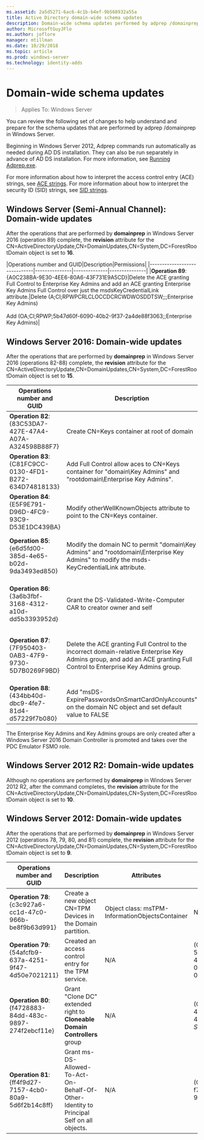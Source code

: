 ```yaml
---
ms.assetid: 2a5d5271-6ac6-4c1b-b4ef-9b568932a55a
title: Active Directory domain-wide schema updates
description: Domain-wide schema updates performed by adprep /domainprep when promoting a Domain Controller
author: MicrosoftGuyJFlo
ms.author: joflore
manager: mtillman
ms.date: 10/29/2018
ms.topic: article
ms.prod: windows-server
ms.technology: identity-adds
---
```

# Domain-wide schema updates

>Applies To: Windows Server

You can review the following set of changes to help understand and prepare for the schema updates that are performed by adprep /domainprep in Windows Server.

Beginning in Windows Server 2012, Adprep commands run automatically as needed during AD DS installation. They can also be run separately in advance of AD DS installation. For more information, see [Running Adprep.exe](/previous-versions/windows/it-pro/windows-server-2008-R2-and-2008/dd464018(v=ws.10)).

For more information about how to interpret the access control entry (ACE) strings, see [ACE strings](/windows/win32/secauthz/ace-strings). For more information about how to interpret the security ID (SID) strings, see [SID strings](/windows/win32/secauthz/sid-strings).

## Windows Server (Semi-Annual Channel): Domain-wide updates

After the operations that are performed by **domainprep** in Windows Server 2016 (operation 89) complete, the **revision** attribute for the CN=ActiveDirectoryUpdate,CN=DomainUpdates,CN=System,DC=ForestRootDomain object is set to **16**.

|Operations number and GUID|Description|Permissions|
|------------------------------|---------------|--------------|---------------|
|**Operation 89**: {A0C238BA-9E30-4EE6-80A6-43F731E9A5CD}|Delete the ACE granting Full Control to Enterprise Key Admins and add an ACE granting Enterprise Key Admins Full Control over just the msdsKeyCredentialLink attribute.|Delete (A;CI;RPWPCRLCLOCCDCRCWDWOSDDTSW;;;Enterprise Key Admins) <br /> <br />Add (OA;CI;RPWP;5b47d60f-6090-40b2-9f37-2a4de88f3063;;Enterprise Key Admins)|

## Windows Server 2016: Domain-wide updates

After the operations that are performed by **domainprep** in Windows Server 2016 (operations 82-88) complete, the **revision** attribute for the CN=ActiveDirectoryUpdate,CN=DomainUpdates,CN=System,DC=ForestRootDomain object is set to **15**.

|Operations number and GUID|Description|Attributes|Permissions|
|------------------------------|---------------|--------------|---------------|
|**Operation 82**: {83C53DA7-427E-47A4-A07A-A324598B88F7}|Create CN=Keys container at root of domain|- objectClass: container<br />- description: Default container for key credential objects<br />- ShowInAdvancedViewOnly: TRUE|(A;CI;RPWPCRLCLOCCDCRCWDWOSDDTSW;;;EA)<br />(A;CI;RPWPCRLCLOCCDCRCWDWOSDDTSW;;;DA)<br />(A;CI;RPWPCRLCLOCCDCRCWDWOSDDTSW;;;SY)<br />(A;CI;RPWPCRLCLOCCDCRCWDWOSDDTSW;;;DD)<br />(A;CI;RPWPCRLCLOCCDCRCWDWOSDDTSW;;;ED)|
|**Operation 83**: {C81FC9CC-0130-4FD1-B272-634D74818133}|Add Full Control allow aces to CN=Keys container for "domain\Key Admins" and "rootdomain\Enterprise Key Admins".|N/A|(A;CI;RPWPCRLCLOCCDCRCWDWOSDDTSW;;;Key Admins)<br />(A;CI;RPWPCRLCLOCCDCRCWDWOSDDTSW;;;Enterprise Key Admins)|
|**Operation 84**: {E5F9E791-D96D-4FC9-93C9-D53E1DC439BA}|Modify otherWellKnownObjects attribute to point to the CN=Keys container.|- otherWellKnownObjects: B:32:683A24E2E8164BD3AF86AC3C2CF3F981:CN=Keys,%ws|N/A|
|**Operation 85**: {e6d5fd00-385d-4e65-b02d-9da3493ed850}|Modify the domain NC to permit "domain\Key Admins" and "rootdomain\Enterprise Key Admins" to modify the msds-KeyCredentialLink attribute. |N/A|(OA;CI;RPWP;5b47d60f-6090-40b2-9f37-2a4de88f3063;;Key Admins)<br />(OA;CI;RPWP;5b47d60f-6090-40b2-9f37-2a4de88f3063;;Enterprise Key Admins in root domain, but in non-root domains resulted in a bogus domain-relative ACE with a non-resolvable -527 SID)|
|**Operation 86**: {3a6b3fbf-3168-4312-a10d-dd5b3393952d}|Grant the DS-Validated-Write-Computer CAR to creator owner and self|N/A|(OA;CIIO;SW;9b026da6-0d3c-465c-8bee-5199d7165cba;bf967a86-0de6-11d0-a285-00aa003049e2;PS)<br />(OA;CIIO;SW;9b026da6-0d3c-465c-8bee-5199d7165cba;bf967a86-0de6-11d0-a285-00aa003049e2;CO)|
|**Operation 87**: {7F950403-0AB3-47F9-9730-5D7B0269F9BD}|Delete the ACE granting Full Control to the incorrect domain-relative Enterprise Key Admins group, and add an ACE granting Full Control to Enterprise Key Admins group. |N/A|Delete (A;CI;RPWPCRLCLOCCDCRCWDWOSDDTSW;;;Enterprise Key Admins)<br /> <br />Add (A;CI;RPWPCRLCLOCCDCRCWDWOSDDTSW;;;Enterprise Key Admins)|
|**Operation 88**: {434bb40d-dbc9-4fe7-81d4-d57229f7b080}|Add "msDS-ExpirePasswordsOnSmartCardOnlyAccounts" on the domain NC object and set default value to FALSE|N/A|N/A|

The Enterprise Key Admins and Key Admins groups are only created after a Windows Server 2016 Domain Controller is promoted and takes over the PDC Emulator FSMO role.

## Windows Server 2012 R2: Domain-wide updates

Although no operations are performed by **domainprep** in Windows Server 2012 R2, after the command completes, the **revision** attribute for the CN=ActiveDirectoryUpdate,CN=DomainUpdates,CN=System,DC=ForestRootDomain object is set to **10**.

## Windows Server 2012: Domain-wide updates

After the operations that are performed by **domainprep** in Windows Server 2012 (operations 78, 79, 80, and 81) complete, the **revision** attribute for the CN=ActiveDirectoryUpdate,CN=DomainUpdates,CN=System,DC=ForestRootDomain object is set to **9**.

|Operations number and GUID|Description|Attributes|Permissions|
|------------------------------|---------------|--------------|---------------|
|**Operation 78**: {c3c927a6-cc1d-47c0-966b-be8f9b63d991}|Create a new object CN=TPM Devices in the Domain partition.|Object class: msTPM-InformationObjectsContainer|N/A|
|**Operation 79**: {54afcfb9-637a-4251-9f47-4d50e7021211}|Created an access control entry for the TPM service.|N/A|(OA;CIIO;WP;ea1b7b93-5e48-46d5-bc6c-4df4fda78a35;bf967a86-0de6-11d0-a285-00aa003049e2;PS)|
|**Operation 80**: {f4728883-84dd-483c-9897-274f2ebcf11e}|Grant "Clone DC" extended right to **Cloneable Domain Controllers** group|N/A|(OA;;CR;3e0f7e18-2c7a-4c10-ba82-4d926db99a3e;;*domain SID*-522)|
|**Operation 81**: {ff4f9d27-7157-4cb0-80a9-5d6f2b14c8ff}|Grant ms-DS-Allowed-To-Act-On-Behalf-Of-Other-Identity to Principal Self on all objects.|N/A|(OA;CIOI;RPWP;3f78c3e5-f79a-46bd-a0b8-9d18116ddc79;;PS)|
